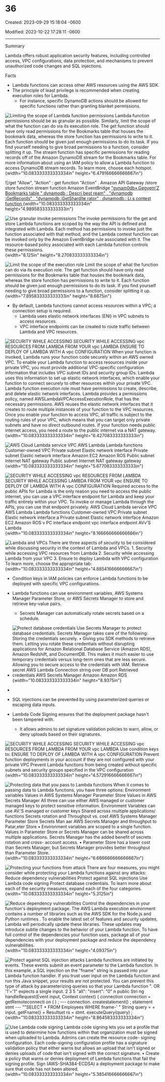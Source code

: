 # 36

Created: 2023-09-29 15:18:04 -0600

Modified: 2023-10-22 17:28:11 -0600

---

Summary

Lambda offers robust application security features, including controlled access, VPC configurations, data protection, and mechanisms to prevent unauthorized code changes and SQL injections.

Facts

- Lambda functions can access other AWS resources using the AWS SDK.
- The principle of least privilege is recommended when creating execution roles for Lambda.
  - For instance, specific DynamoDB actions should be allowed for specific functions rather than granting blanket permissions.



![Limiting the scope of Lambda function permissions Lambda function permissions should be as granular as possible. Similarly, limit the scope of what the function can do via its execution role. The get function should have only read permissions for the Bookmarks table that houses the bookmark data, whereas the store function has permissions to write to it. Each function should be given just enough permissions to do its task. If you find yourself needing to give broad permissions to a function, consider splitting it up. The stream function has specific permissions for reading records off of the Amazon DynamoDB stream for the Bookmarks table. For more information about using an IAM policy to allow a Lambda function to access DynamoDB stream records. To learn more, choose each hotspot. ](../../../media/AWS-Developing-Serverless-Solutions-on-AWS-Module-10-36-image1.png){width="10.083333333333334in" height="6.479166666666667in"}



![/get "Allow", "Action" : get function "Action" . Amazon API Gateway /store store function stream function Amazon EventBridge [ "gynam0db•.Gegyem'Z Bookmarks table " dynamodb : Descri best ream" , "dynamodb :GetRecords" , "dynamodb :GetShardIte rator" , dynamodb : Li s contest function ](../../../media/AWS-Developing-Serverless-Solutions-on-AWS-Module-10-36-image2.png){width="10.083333333333334in" height="4.989583333333333in"}



![Use granular invoke permissions The invoke permissions for the get and store Lambda functions are scoped by the way the API is defined and integrated with Lambda. Each method has permissions to invoke just the function associated with that method, and the Lambda contest function can be invoked only by the Amazon EventBridge rule associated with it. The resource-based policy associated with each Lambda function controls these permissions. ](../../../media/AWS-Developing-Serverless-Solutions-on-AWS-Module-10-36-image3.png){width="8.125in" height="8.270833333333334in"}



![Limit the scope of the execution role Limit the scope of what the function can do via its execution role. The get function should have only read permissions for the Bookmarks table that houses the bookmark data, whereas the store function has permissions to write to it. Each function should be given just enough permissions to do its task. If you find yourself needing to give broad permissions to a function, consider splitting it up. ](../../../media/AWS-Developing-Serverless-Solutions-on-AWS-Module-10-36-image4.png){width="7.895833333333333in" height="8.6875in"}









- By default, Lambda functions cannot access resources within a VPC; a connection setup is required.
  - Lambda uses elastic network interfaces (ENI) in VPC subnets to access resources.
  - VPC interface endpoints can be created to route traffic between Lambda and VPC resources.



![SECURITY WHILE ACCESSING SECURITY WHILE ACCESSING vpc RESOURCES FROM LAMBDA FROM YOUR vpc LAMBDA ENSURE TO DEPLOY OF LAMBDA WITH A vpc CONFIGURATION When your function is invoked, Lambda runs your function code securely within an AWS owned VPC. To enable your Lambda function to access resources inside your private VPC, you must provide additional VPC-specific configuration information that includes VPC subnet IDs and security group IDs. Lambda uses this information to set up elastic network interfaces, which enable your function to connect securely to other resources within your private VPC. Lambda function execution role must have permissions to create, describe, and delete elastic network interfaces. Lambda provides a permissions policy, named AWSLambdaVPCAccessExecutionRole, that has the necessary permissions. AWS reuses the elastic network interfaces that it creates to route multiple instances of your function to the VPC resources. Once you enable your function to access VPC, all traffic is subject to the routing rules of your VPC, which means that you can target only private subnets and have no direct outbound routes. If your function needs public internet access, you need a route to the public internet via a NAT gateway. ](../../../media/AWS-Developing-Serverless-Solutions-on-AWS-Module-10-36-image5.png){width="10.083333333333334in" height="6.427083333333333in"}



![AWS Cloud Lambda service VPC AWS Lambda Lambda functions Customer-owned VPC Private subnet Elastic network interface Private subnet Elastic network interface Amazon EC2 Amazon ROS Public subnet Internet NAT gateway Public subnet Internet NAT gateway gateway ](../../../media/AWS-Developing-Serverless-Solutions-on-AWS-Module-10-36-image6.png){width="10.083333333333334in" height="5.677083333333333in"}



![SECURITY WHILE ACCESSING vpc RESOURCES FROM LAMBDA SECURITY WHILE ACCESSING LAMBDA FROM YOUR vpc ENSURE TO DEPLOY OF LAMBDA WITH A vpc CONFIGURATION Required access to the public APIs for Lambda is the only reason you need to access the public internet, you can use a VPC interface endpoint for Lambda and keep your traffic entirely within your VPC. To invoke or manage Lambda through the APIs, you can use that endpoint privately. AWS Cloud Lambda service VPC AWS Lambda Lambda functions Customer-owned VPC Private subnet Elastic network interface a Private subnet Elastic network interface Amazon EC2 Amazon ROS v PC interface endpoint vpc interface endpoint AVv'S Lambda ](../../../media/AWS-Developing-Serverless-Solutions-on-AWS-Module-10-36-image7.png){width="10.083333333333334in" height="8.166666666666666in"}



![Lambda and VPCs There are three aspects of security to be considered while discussing security in the context of Lambda and VPCs. 1. Security while accessing VPC resources from Lambda 2. Security while accessing Lambda from your VPC 3. Ensure to deploy Lambda with VPC configuration To learn more, choose the appropriate tab: ](../../../media/AWS-Developing-Serverless-Solutions-on-AWS-Module-10-36-image8.png){width="10.083333333333334in" height="4.885416666666667in"}









- Condition keys in IAM policies can enforce Lambda functions to be deployed with specific VPC configurations.
- Lambda functions can use environment variables, AWS Systems Manager Parameter Store, or AWS Secrets Manager to store and retrieve key-value pairs.
  - Secrets Manager can automatically rotate secrets based on a schedule.





- ![Protect database credentials Use Secrets Manager to protect database credentials. Secrets Manager takes care of the following: Storing the credentials securely. • Giving you SDK methods to retrieve them. Letting you rotate these credentials without disrupting applications for Amazon Relational Database Service (Amazon RDS), Amazon Redshift, and DocumentDB. This makes it much easier to use temporary credentials versus long-term ones that are less secure. Allowing you to secure access to the credentials with IAM. Retrieve secret AWS Lambda Connection string over DB port Retrieved credentials AWS Secrets Manager Amazon Amazon RDS ](../../../media/AWS-Developing-Serverless-Solutions-on-AWS-Module-10-36-image9.png){width="10.083333333333334in" height="8.9375in"}
- 
- SQL injections can be prevented by using parameterized queries or escaping data inputs.
- Lambda Code Signing ensures that the deployment package hasn't been tampered with.
  - It allows admins to set signature validation policies to warn, allow, or deny uploads based on their signatures.













![SECURITY WHILE ACCESSING SECURITY WHILE ACCESSING vpc RESOURCES FROM LAMBDA FROM YOUR vpc LAMBDA Use condition keys to: ENSURE TO DEPLOY OF LAMBDA WITH A vpc CONFIGURATION Prevent function deployments in your account if they are not configured with your private VPC Prevent Lambda functions from being created without specific subnets and security groups specified in the VPC configuration ](../../../media/AWS-Developing-Serverless-Solutions-on-AWS-Module-10-36-image10.png){width="10.083333333333334in" height="4.572916666666667in"}



![Protecting data that you pass to Lambda functions When it comes to passing data to Lambda functions, you have three options: Environment variables Values in AWS Systems Manager Parameter Store Values in AWS Secrets Manager All three can use either AWS managed or customer managed keys to protect sensitive information. Environment Variables can use AV.'S managed or customer keys Shared across rnultiple applications/ functions Secrets rotation and Throughput vs. cost AWS Systems Manager Parameter Store Secrets Man aar AWS Secrets Manager and throughput to Patar,eter Store • Environment variables are scoped to a single function. Values in Parameter Store or Secrets Manager can be shared across multiple applications. Secrets Manager has the added benefit of secrets rotation and cross- account access. • Parameter Store has a lower cost than Secrets Manager, but Secrets Manager provides better throughput than Parameter Store. ](../../../media/AWS-Developing-Serverless-Solutions-on-AWS-Module-10-36-image11.png){width="10.083333333333334in" height="6.666666666666667in"}



![Protecting your functions from attack There are four measures, you might consider while protecting your Lambda functions against any attacks: Reduce dependency vulnerabilities Protect against SQL injections Use Lambda code signing Protect database credentials. To learn more about each of the security measures, expand each of the four categories. ](../../../media/AWS-Developing-Serverless-Solutions-on-AWS-Module-10-36-image12.png){width="10.083333333333334in" height="5.3125in"}



![Reduce dependency vulnerabilities Control the dependencies in your function's deployment package. The AWS Lambda execution environment contains a number of libraries such as the AWS SDK for the Node.js and Python runtimes . To enable the latest set of features and security updates, Lambda will periodically update these libraries. These updates may introduce subtle changes to the behavior of your Lambda function. To have full control of the dependencies your function uses, package all of your dependencies with your deployment package and reduce the dependency vulnerabilities. ](../../../media/AWS-Developing-Serverless-Solutions-on-AWS-Module-10-36-image13.png){width="10.083333333333334in" height="4.09375in"}



![Protect against SQL injection attacks Lambda functions are initiated by events. These events submit an event parameter to the Lambda function. In this example, a SQL injection on the "fname" string is passed into your Lambda function handler. If you trust user input on the Lambda function and run this Java snippet, your results are not protected. You can prevent this type of attack by parameterizing queries so that your Lambda function ". OR '1'='1" expects a single input. 2 3 5 "all": "insert": "0" n public Stri ng handleRequest(Event input, Context context) { connection connection = getRemoteconnecti on ( ) ; --- connection. createstatement() ; statement stmt --- ""SELECT * FROM Employees WHERE fname-' " String query = + input. getFname() + Resultset rs = stmt. executeQuery(query) ; ](../../../media/AWS-Developing-Serverless-Solutions-on-AWS-Module-10-36-image14.png){width="10.083333333333334in" height="8.864583333333334in"}



![Use Lambda code signing Lambda code signing lets you set a profile that is used to determine how functions within that organization must be signed when uploaded to Lambda. Admins can create the resource code- signing configuration. Each code-signing configuration profile has a signature validation policy that either warns but allows an upload that isn't signed or denies uploads of code that isn't signed with the correct signature. • Create a policy that warns or denies deployment of Lambda functions that fail the signing profile. Sign (AWS-SHA384-ECDSA) a deployment package to make sure that code has not been altered. ](../../../media/AWS-Developing-Serverless-Solutions-on-AWS-Module-10-36-image15.png){width="10.083333333333334in" height="5.385416666666667in"}





















